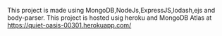 This project is made using MongoDB,NodeJs,ExpressJS,lodash,ejs and body-parser.
This project is hosted usig heroku and MongoDB Atlas at https://quiet-oasis-00301.herokuapp.com/